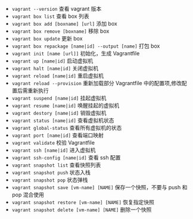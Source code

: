 - `vagrant --version` 查看 vagrant 版本
- `vagrant box list` 查看 box 列表
- `vagrant box add [boxname] [url]` 添加 box
- `vagrant box remove [boxname]` 移除 box
- `vagrant box update` 更新 box
- `vagrant box repackage [name|id] --output [name]` 打包 box
- `vagrant init [name [url]]` 初始化，生成 Vagrantfile
- `vagrant up [name|id]` 启动虚拟机
- `vagrant halt [name|id]` 关闭虚拟机
- `vagrant reload [name|id]` 重启虚拟机
- `vagrant reload --provision` 重新加载部分 Vagrantfile 中的配置项,修改配置后需重新执行
- `vagrant suspend [name|id]` 挂起虚拟机
- `vagrant resume [name|id]` 唤醒挂起的虚拟机
- `vagrant destory [name|id]` 销毁虚拟机
- `vagrant status [name|id]` 查看虚拟机状态
- `vagrant global-status` 查看所有虚拟机的状态
- `vagrant port [name|id]` 查看端口映射
- `vagrant validate` 校验 Vagrantfile
- `vagrant ssh [name|id]` 进入虚拟机
- `vagrant ssh-config [name|id]` 查看 ssh 配置
- `vagrant snapshot list` 查看快照列表
- `vagrant snapshot push` 状态入栈
- `vagrant snapshot pop` 状态弹栈
- `vagrant snapshot save [vm-name] [NAME]` 保存一个快照，不要与 push 和 pop 混合使用
- `vagrant snapshot restore [vm-name] [NAME]` 恢复指定快照
- `vagrant snapshot delete [vm-name] [NAME]` 删除一个快照